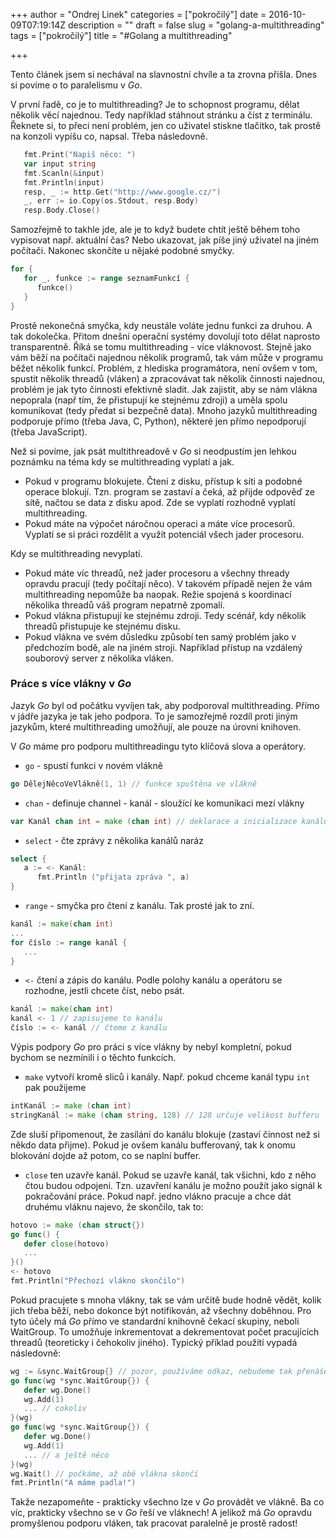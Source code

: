 +++
author = "Ondrej Linek"
categories = ["pokročilý"]
date = 2016-10-09T07:19:14Z
description = ""
draft = false
slug = "golang-a-multithreading"
tags = ["pokročilý"]
title = "#Golang a multithreading"

+++

Tento článek jsem si nechával na slavnostní chvíle a ta zrovna přišla. Dnes si povíme o to paralelismu v *Go*.

V první řadě, co je to multithreading? Je to schopnost programu, dělat několik věcí najednou. Tedy například stáhnout stránku a číst z terminálu. Řeknete si, to přeci není problém, jen co uživatel stiskne tlačítko, tak prostě na konzoli vypíšu co, napsal. Třeba následovně.

```go
   fmt.Print("Napiš něco: ")
   var input string
   fmt.Scanln(&input)
   fmt.Println(input)
   resp, _ := http.Get("http://www.google.cz/")
   _, err := io.Copy(os.Stdout, resp.Body)
   resp.Body.Close()
```

Samozřejmě to takhle jde, ale je to když budete chtít ještě během toho vypisovat např. aktuální čas? Nebo ukazovat, jak píše jiný uživatel na jiném počítači. Nakonec skončíte u nějaké podobné smyčky.

```go
for {
   for _, funkce := range seznamFunkcí {
      funkce()
   }
}
```

Prostě nekonečná smyčka, kdy neustále voláte jednu funkci za druhou. A tak dokolečka. Přitom dnešní operační systémy dovolují toto dělat naprosto transparentně. Říká se tomu multithreading - více vláknovost. Stejně jako vám běží na počítači najednou několik programů, tak vám může v programu běžet několik funkcí. Problém, z hlediska programátora, není ovšem v tom, spustit několik threadů (vláken) a zpracovávat tak několik činnosti najednou, problém je jak tyto činnosti efektivně sladit. Jak zajistit, aby se nám vlákna nepoprala (např tím, že přistupují ke stejnému zdroji) a uměla spolu komunikovat (tedy předat si bezpečně data). Mnoho jazyků multithreading podporuje přímo (třeba Java, C, Python), některé jen přímo nepodporují (třeba JavaScript).

Než si povíme, jak psát multithreadově v *Go* si neodpustím jen lehkou poznámku na téma kdy se multithreading vyplatí a jak.

* Pokud v programu blokujete. Čtení z disku, přístup k síti a podobné operace blokují. Tzn. program se zastaví a čeká, až přijde odpověď ze sítě, načtou se data z disku apod. Zde se vyplatí rozhodně vyplatí multithreading.
* Pokud máte na výpočet náročnou operaci a máte více procesorů. Vyplatí se si práci rozdělit a využít potenciál všech jader procesoru.

Kdy se multithreading nevyplatí.

* Pokud máte víc threadů, než jader procesoru a všechny thready opravdu pracují (tedy počítají něco). V takovém případě nejen že vám multithreading nepomůže ba naopak. Režie spojená s koordinací několika threadů váš program nepatrně zpomalí. 
* Pokud vlákna přistupují ke stejnému zdroji. Tedy scénář, kdy několik threadů přistupuje ke stejnému disku. 
* Pokud vlákna ve svém důsledku způsobí ten samý problém jako v předchozím bodě, ale na jiném stroji. Například přístup na vzdálený souborový server z několika vláken.

### Práce s více vlákny v *Go*

Jazyk *Go* byl od počátku vyvíjen tak, aby podporoval multithreading. Přímo v jádře jazyka je tak jeho podpora. To je samozřejmě rozdíl proti jiným jazykům, které multithreading umožňují, ale pouze na úrovni knihoven. 

V *Go* máme pro podporu multithreadingu tyto klíčová slova a operátory.

* `go` - spustí funkci v novém vlákně
```go
go DělejNěcoVeVlákně(1, 1) // funkce spuštěna ve vlákně
```
* `chan` - definuje channel - kanál - sloužící ke komunikaci mezí vlákny
```go
var Kanál chan int = make (chan int) // deklarace a inicializace kanálu typu `int`
```
* `select` - čte zprávy z několika kanálů naráz
```go
select {
   a := <- Kanál: 
      fmt.Println ("přijata zpráva ", a)
}
```
* `range` - smyčka pro čtení z kanálu. Tak prosté jak to zní.
```go
kanál := make(chan int)
...
for číslo := range kanál {
   ...
}
```
* `<-` čtení a zápis do kanálu. Podle polohy kanálu a operátoru se rozhodne, jestli chcete číst, nebo psát.  
```go
kanál := make(chan int)
kanál <- 1 // zapisujeme to kanálu
číslo := <- kanál // čteme z kanálu
```

Výpis podpory *Go* pro práci s více vlákny by nebyl kompletní, pokud bychom se nezmínili i o těchto funkcích.

* `make` vytvoří kromě sliců i kanály. Např. pokud chceme kanál typu `int` pak použijeme
```go
intKanál := make (chan int)
stringKanál := make (chan string, 128) // 128 určuje velikost bufferu 
```
Zde sluší připomenout, že zasílání do kanálu blokuje (zastaví činnost než si někdo data přijme). Pokud je ovšem kanálu bufferovaný, tak k onomu blokování dojde až potom, co se naplní buffer.

* `close` ten uzavře kanál. Pokud se uzavře kanál, tak všichni, kdo z něho čtou budou odpojeni. Tzn. uzavření kanálu je možno použít jako signál k pokračování práce. Pokud např. jedno vlákno pracuje a chce dát druhému vláknu najevo, že skončilo, tak to:
```go
hotovo := make (chan struct{})
go func() {
   defer close(hotovo)
   ...
}()
<- hotovo
fmt.Println("Přechozí vlákno skončilo")
```

Pokud pracujete s mnoha vlákny, tak se vám určitě bude hodně vědět, kolik jich třeba běží, nebo dokonce být notifikován, až všechny doběhnou. Pro tyto účely má *Go* přímo ve standardní knihovně čekací skupiny, neboli WaitGroup. To umožňuje inkrementovat a dekrementovat počet pracujících threadů (teoreticky i čehokoliv jiného). Typický příklad použití vypadá následovně:

```go
wg := &sync.WaitGroup{} // pozor, používáme odkaz, nebudeme tak přenášet data hodnotou!
go func(wg *sync.WaitGroup{}) {
   defer wg.Done()
   wg.Add(1)
   ... // cokoliv
}(wg)
go func(wg *sync.WaitGroup{}) {
   defer wg.Done()
   wg.Add(1)
   ... // a ještě něco
}(wg)
wg.Wait() // počkáme, až obě vlákna skončí
fmt.Println("A máme padla!")
```

Takže nezapomeňte - prakticky všechno lze v *Go* provádět ve vlákně. Ba co víc, prakticky všechno se v *Go* řeší ve vláknech! A jelikož má *Go* opravdu promyšlenou podporu vláken, tak pracovat paralelně je prostě radost!



